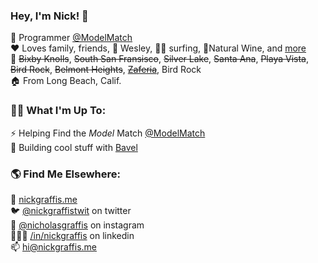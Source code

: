 
### Hey, I'm Nick! 👋
🤖 Programmer [@ModelMatch](https://github.com/modelmatch)<br>
❤️ Loves family, friends, 🐶 Wesley, 🏄‍♂️ surfing, 🍷Natural Wine, and [more](https://nickgraffis.me)<br>
📍 ~~Bixby Knolls~~, ~~South San Fransisco~~, ~~Silver Lake~~, ~~Santa Ana~~, ~~Playa Vista~~, ~~Bird Rock~~, ~~Belmont Heights~~, ~~[Zaferia](https://en.wikipedia.org/wiki/Zaferia,_Long_Beach)~~, Bird Rock <br>
🏠 From Long Beach, Calif. <br>

### 👨‍💻 What I'm Up To:
⚡️ Helping Find the _Model_ Match [@ModelMatch](https://github.com/modelmatch)<br>
🤡 Building cool stuff with [Bavel](https://github.com/https-github-com-steversonTong)<br>

### 🌎 Find Me Elsewhere:
🚀 [nickgraffis.me](https://nickgraffis.me)<br>
🐦 [@nickgraffistwit](https://twitter.com/nickgraffistwit) on twitter<br>
📸 [@nicholasgraffis](https://www.instagram.com/nicholasgraffis/) on instagram<br>
👨🏻‍💼 [/in/nickgraffis](https://www.linkedin.com/in/nickgraffis/) on linkedin<br>
📫 [hi@nickgraffis.me](mailto:hi@nickgraffis.me)
<!--
**nickgraffis/nickgraffis** is a ✨ _special_ ✨ repository because its `README.md` (this file) appears on your GitHub profile.

Here are some ideas to get you started:

- 🔭 I’m currently working on ...
- 🌱 I’m currently learning ...
- 👯 I’m looking to collaborate on ...
- 🤔 I’m looking for help with ...
- 💬 Ask me about ...
- 📫 How to reach me: ...
- 😄 Pronouns: ...
- ⚡ Fun fact: ...
-->

